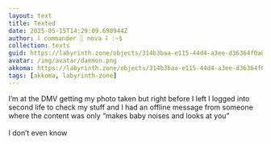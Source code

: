 ```yaml
---
layout: text
title: Texted
date: 2025-05-15T14:29:09.698944Z
author: ⸸ commander ░ nova ⸸ :~$
collection: texts
guid: https://labyrinth.zone/objects/314b3baa-e115-44d4-a3ee-d36364f0a8c8
avatar: /img/avatar/daemon.png
akkoma: https://labyrinth.zone/objects/314b3baa-e115-44d4-a3ee-d36364f0a8c8
tags: [akkoma, labyrinth-zone]
---
```


<p>I’m at the DMV getting my photo taken but right before I left I logged into second life to check my stuff and I had an offline message from someone where the content was only “makes baby noises and looks at you”<br><br>I don’t even know</p>